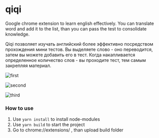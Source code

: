 # qiqi

Google chrome extension to learn english effectively. You can translate word and add it to the list, than you can pass the test to consolidate knowledge.

Qiqi позволяет изучать английский более эффективно посредством прохождения мини тестов. Вы выделяете слово - оно переводится, затем вы можете добавить его в тест. Когда накапливается определенное количество слов - вы проходите тест, тем самым закрепляя материал.

![first](https://i.imgur.com/vykykvk.png)

![second](https://i.imgur.com/clMzk8Z.png)

![third](https://i.imgur.com/tDfJdPB.png)

### How to use

1.  Use `yarn install` to install node-modules
2.  Use `yarn build` to start the project
3.  Go to chrome://extensions/ , than upload build folder
